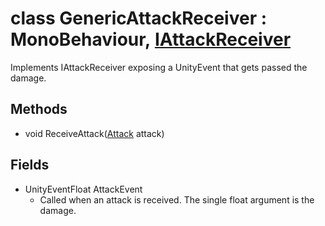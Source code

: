 # class GenericAttackReceiver : MonoBehaviour,&nbsp;[IAttackReceiver](/class-reference/StressLevelZero/Combat/IAttackReceiver.md)

Implements IAttackReceiver exposing a UnityEvent that gets passed the damage.

## Methods
- void ReceiveAttack([Attack](/class-reference/StressLevelZero/Combat/Attack.md) attack)

## Fields
- UnityEventFloat AttackEvent
    - Called when an attack is received. The single float argument is the damage.
